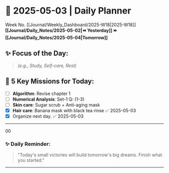 # 🌼 **2025-05-03** | Daily Planner

Week No. [[Journal/Weekly_Dashboard/2025-W18|2025-W18]]
**[[Journal/Daily_Notes/2025-05-02|⏪ Yesterday]] ⏩ [[Journal/Daily_Notes/2025-05-04|Tomorrow]]**

## ✨ Focus of the Day:  
> *(e.g., Study, Self-care, Rest)*

## 🌸 5 Key Missions for Today:
- [ ] **Algorithm**: Revise chapter 1
- [ ] **Numerical Analysis**: Set-1 Q: (1-3)
- [ ] **Skin care**: Sugar scrub + Anti-aging mask
- [x] **Hair care**: Banana mask with black tea rinse ✅ 2025-05-03
- [x] Organize next day. ✅ 2025-05-03

---
00
### ✨ Daily Reminder:  
>"Today's small victories will build tomorrow's big dreams. Finish what you started."

---

